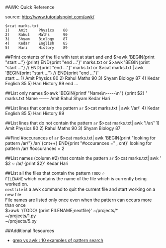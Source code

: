 #AWK: Quick Reference

source: http://www.tutorialspoint.com/awk/

    $>cat marks.txt
    1)    Amit     Physics    80
    2)    Rahul    Maths      90
    3)    Shyam    Biology    87
    4)    Kedar    English    85
    5)    Hari     History    89
    
##Print contents of the file with text at start and end
    $>awk 'BEGIN{print "start ..."} {print} END{print "end ..."}' marks.txt
             or
    $>awk 'BEGIN{print "start ..."} // END{print "end ..."}' marks.txt
             or
    $>cat marks.txt | awk 'BEGIN{print "start ..."} // END{print "end ..."}'                  
    start ...
    1)    Amit     Physics    80
    2)    Rahul    Maths      90
    3)    Shyam    Biology    87
    4)    Kedar    English    85
    5)    Hari     History    89
    end ...    	

##List only names
    $>awk 'BEGIN{printf "Name\n-----\n"} {print $2} ' marks.txt
    Name
    -----
    Amit
    Rahul
    Shyam
    Kedar
    Hari

##List lines that contain the pattern `ar`
    $>cat marks.txt | awk '/ar/' 
    4)    Kedar    English    85
    5)    Hari     History    89

##List lines that do not contain the pattern `ar`
    $>cat marks.txt| awk '!/ar/'
    1)    Amit     Physics    80
    2)    Rahul    Maths      90
    3)    Shyam    Biology    87

##Find #occurances of `ar`
    $>cat marks.txt| awk 'BEGIN{print "looking for pattern /ar/"} /ar/ {cnt++} END{print "#occurances =" , cnt}'
    looking for pattern /ar/
    #occurances = 2

##List names (column #2) that contain the pattern `ar`
    $>cat marks.txt| awk  ' $2 ~ /ar/ {print $2}'
    Kedar
    Hari

##List all the files that contain the pattern `TODO` :notes:  
`FILENAME` which contains the name of the file which is currently being worked on.   
`nextfile` is a awk command to quit the current file and start working on a new file  
File names are listed only once even when the pattern can occurs more than once       
    $>awk '/TODO/ {print FILENAME;nextfile}' ~/projects/*  
    ~/projects/1.py  
    ~/projects/5.py


##Additional Resources
* [grep vs awk : 10 examples of pattern search](http://www.theunixschool.com/2012/09/grep-vs-awk-examples-for-pattern-search.html)

